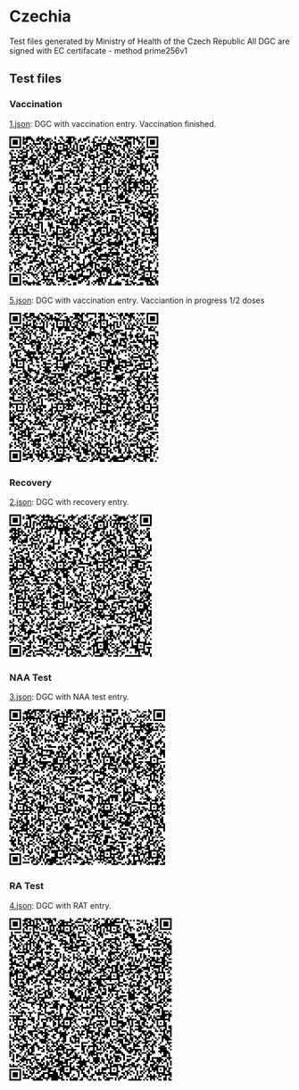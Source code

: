 # Czechia

Test files generated by Ministry of Health of the Czech Republic
All DGC are signed with EC certifacate - method prime256v1

## Test files

### Vaccination

[1.json](2DCode/raw/1.json): DGC with vaccination entry. Vaccination finished.

![1](png/1.png)

[5.json](2DCode/raw/5.json): DGC with vaccination entry. Vacciantion in progress 1/2 doses

![5](png/5.png)

### Recovery

[2.json](2DCode/raw/2.json): DGC with recovery entry. 

![2](png/2.png)

### NAA Test

[3.json](3DCode/raw/3.json): DGC with NAA test entry. 

![3](png/3.png)

### RA Test

[4.json](4DCode/raw/4.json): DGC with RAT entry.

![4](png/4.png)


